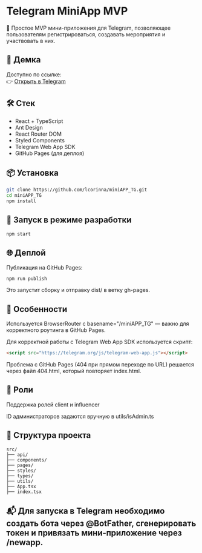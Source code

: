 # Telegram MiniApp MVP

🧩 Простое MVP мини-приложения для Telegram, позволяющее пользователям регистрироваться, создавать мероприятия и участвовать в них.

## 🚀 Демка

Доступно по ссылке:  
👉 [Открыть в Telegram](https://t.me/miniApp_Influencers_bot/miniapp_mvp)

## 🛠 Стек

- React + TypeScript
- Ant Design
- React Router DOM
- Styled Components
- Telegram Web App SDK
- GitHub Pages (для деплоя)

## 📦 Установка

```bash
git clone https://github.com/lcorinna/miniAPP_TG.git
cd miniAPP_TG
npm install
```

## 🧪 Запуск в режиме разработки

```bash
npm start
```

## 🌐 Деплой
Публикация на GitHub Pages:

```bash
npm run publish
```
Это запустит сборку и отправку dist/ в ветку gh-pages.

## 🧠 Особенности
Используется BrowserRouter с basename="/miniAPP_TG" — важно для корректного роутинга в GitHub Pages.

Для корректной работы с Telegram Web App SDK используется скрипт:

```html
<script src="https://telegram.org/js/telegram-web-app.js"></script>
```
Проблема с GitHub Pages (404 при прямом переходе по URL) решается через файл 404.html, который повторяет index.html.

## 👤 Роли
Поддержка ролей client и influencer

ID администраторов задаются вручную в utils/isAdmin.ts

## 📁 Структура проекта
```pgsql
src/
├── api/
├── components/
├── pages/
├── styles/
├── types/
├── utils/
├── App.tsx
├── index.tsx
```

## 📬 Для запуска в Telegram необходимо создать бота через @BotFather, сгенерировать токен и привязать мини-приложение через /newapp.